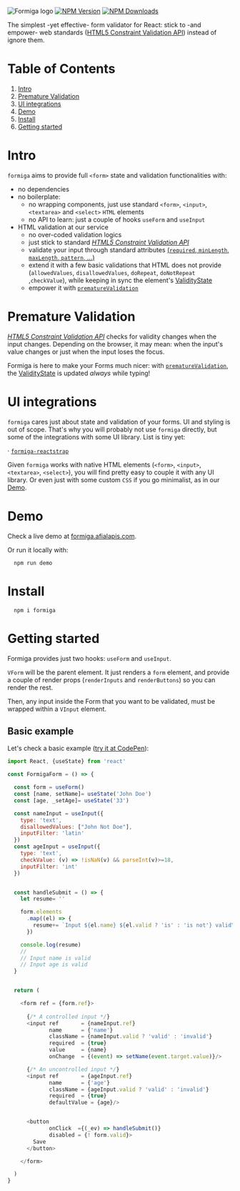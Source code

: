 ![Formiga logo](https://formiga.afialapis.com/logo.png)
[![NPM Version](https://badge.fury.io/js/formiga.svg)](https://www.npmjs.com/package/formiga)
[![NPM Downloads](https://img.shields.io/npm/dm/formiga.svg?style=flat)](https://www.npmjs.com/package/formiga)

The simplest -yet effective- form validator for React: stick to -and empower- web standards ([HTML5 Constraint Validation API](https://developer.mozilla.org/en-US/docs/Web/API/Constraint_validation)) instead of ignore them.


# Table of Contents

1. [Intro](#intro)
2. [Premature Validation](#premature-validation)
3. [UI integrations](#ui-integrations)
4. [Demo](#demo)
5. [Install](#install)
6. [Getting started](#getting-started)

# Intro

`formiga` aims to provide full `<form>` state and validation functionalities with:

- no dependencies
- no boilerplate: 
  - no wrapping components, just use standard `<form>`, `<input>`, `<textarea>` and `<select>` `HTML` elements
  - no API to learn: just a couple of hooks `useForm` and `useInput`
- HTML validation at our service
  - no over-coded validation logics
  - just stick to standard [_HTML5 Constraint Validation API_](https://developer.mozilla.org/en-US/docs/Web/API/Constraint_validation)
  - validate your input through standard attributes [(`required`, `minLength`, `maxLength`, `pattern`, ...)](https://developer.mozilla.org/en-US/docs/Web/Guide/HTML/HTML5/Constraint_validation)
  - extend it with a few basic validations that HTML does not provide (`allowedValues`, `disallowedValues`, `doRepeat`, `doNotRepeat` ,`checkValue`), while keeping in sync the element's [ValidityState](https://developer.mozilla.org/en-US/docs/Web/API/ValidityState)
  - empower it with [`prematureValidation`](#premature-validation)

# Premature Validation

[_HTML5 Constraint Validation API_](https://developer.mozilla.org/en-US/docs/Web/API/Constraint_validation) checks for validity changes when the input changes. Depending on the browser, it may mean: when the input's value changes or just when the input loses the focus.

Formiga is here to make your Forms much nicer: with [`prematureValidation`](#premature-validation), the [ValidityState](https://developer.mozilla.org/en-US/docs/Web/API/ValidityState) is updated *always* while typing!

# UI integrations

`formiga` cares just about state and validation of your forms. UI and styling is out of scope. That's why you will probably not use `formiga` directly, but some of the integrations with some UI library. List is tiny yet:

· [`formiga-reactstrap`](https://github.com/afialapis/formiga-reactstrap)

Given `formiga` works with native HTML elements (`<form>`, `<input>`, `<textarea>`, `<select>`), you will find pretty easy to couple it with any UI library. Or even just with some custom `CSS` if you go minimalist, as in our [Demo](#demo).


# Demo

Check a live demo at [formiga.afialapis.com](https://formiga.afialapis.com/demo).

Or run it locally with:

```
  npm run demo
```


# Install

```
  npm i formiga
```

# Getting started 

Formiga provides just two hooks: `useForm` and `useInput`.

`VForm` will be the parent element. It just renders a `form` element, and provide a couple of render props (`renderInputs` and `renderButtons`) so you can render the rest.

Then, any input inside the Form that you want to be validated, must be wrapped within a `VInput` element.

## Basic example

Let's check a basic example ([try it at CodePen](https://codepen.io/afialapis/pen/KKwgNWK)):


```javascript
import React, {useState} from 'react'

const FormigaForm = () => {

  const form = useForm()
  const [name, setName]= useState('John Doe')
  const [age, _setAge]= useState('33') 

  const nameInput = useInput({
    type: 'text',
    disallowedValues: ["John Not Doe"],
    inputFilter: 'latin'
  })
  const ageInput = useInput({
    type: 'text',
    checkValue: (v) => !isNaN(v) && parseInt(v)>=18,
    inputFilter: 'int'
  })


  const handleSubmit = () => {
    let resume= ''

    form.elements
      .map((el) => {
        resume+= `Input ${el.name} ${el.valid ? 'is' : 'is not'} valid\n`
      })

    console.log(resume)
    //
    // Input name is valid
    // Input age is valid
  }


  return (  

    <form ref = {form.ref}>
        
      {/* A controlled input */}
      <input ref       = {nameInput.ref}
             name      = {'name'}
             className = {nameInput.valid ? 'valid' : 'invalid'}
             required  = {true}
             value     = {name}
             onChange  = {(event) => setName(event.target.value)}/>

      {/* An uncontrolled input */}
      <input ref       = {ageInput.ref}
             name      = {'age'}
             className = {ageInput.valid ? 'valid' : 'invalid'}
             required  = {true}
             defaultValue = {age}/>


      <button
             onClick  ={(_ev) => handleSubmit()}
             disabled = {! form.valid}>
        Save
      </button>

    </form>

  )
}          

```


